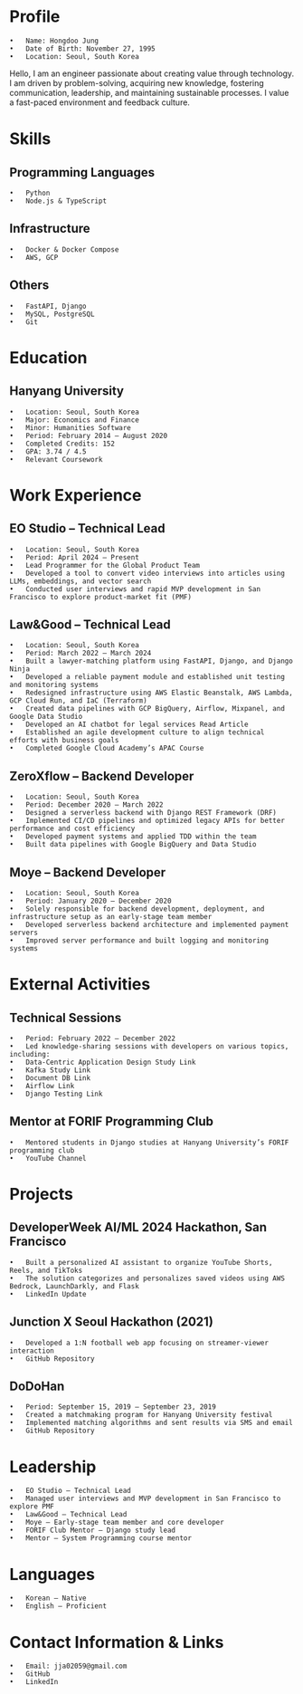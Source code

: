 # Profile
	•	Name: Hongdoo Jung
	•	Date of Birth: November 27, 1995
	•	Location: Seoul, South Korea

Hello, I am an engineer passionate about creating value through technology. I am driven by problem-solving, acquiring new knowledge, fostering communication, leadership, and maintaining sustainable processes. I value a fast-paced environment and feedback culture.

# Skills
## Programming Languages
	•	Python
	•	Node.js & TypeScript

## Infrastructure
	•	Docker & Docker Compose
	•	AWS, GCP

## Others
	•	FastAPI, Django
	•	MySQL, PostgreSQL
	•	Git

# Education
## Hanyang University
	•	Location: Seoul, South Korea
	•	Major: Economics and Finance
	•	Minor: Humanities Software
	•	Period: February 2014 – August 2020
	•	Completed Credits: 152
	•	GPA: 3.74 / 4.5
	•	Relevant Coursework

# Work Experience
## EO Studio – Technical Lead
	•	Location: Seoul, South Korea
	•	Period: April 2024 – Present
	•	Lead Programmer for the Global Product Team
	•	Developed a tool to convert video interviews into articles using LLMs, embeddings, and vector search
	•	Conducted user interviews and rapid MVP development in San Francisco to explore product-market fit (PMF)

## Law&Good – Technical Lead
	•	Location: Seoul, South Korea
	•	Period: March 2022 – March 2024
	•	Built a lawyer-matching platform using FastAPI, Django, and Django Ninja
	•	Developed a reliable payment module and established unit testing and monitoring systems
	•	Redesigned infrastructure using AWS Elastic Beanstalk, AWS Lambda, GCP Cloud Run, and IaC (Terraform)
	•	Created data pipelines with GCP BigQuery, Airflow, Mixpanel, and Google Data Studio
	•	Developed an AI chatbot for legal services Read Article
	•	Established an agile development culture to align technical efforts with business goals
	•	Completed Google Cloud Academy’s APAC Course

## ZeroXflow – Backend Developer
	•	Location: Seoul, South Korea
	•	Period: December 2020 – March 2022
	•	Designed a serverless backend with Django REST Framework (DRF)
	•	Implemented CI/CD pipelines and optimized legacy APIs for better performance and cost efficiency
	•	Developed payment systems and applied TDD within the team
	•	Built data pipelines with Google BigQuery and Data Studio

## Moye – Backend Developer
	•	Location: Seoul, South Korea
	•	Period: January 2020 – December 2020
	•	Solely responsible for backend development, deployment, and infrastructure setup as an early-stage team member
	•	Developed serverless backend architecture and implemented payment servers
	•	Improved server performance and built logging and monitoring systems

# External Activities
## Technical Sessions
	•	Period: February 2022 – December 2022
	•	Led knowledge-sharing sessions with developers on various topics, including:
	•	Data-Centric Application Design Study Link
	•	Kafka Study Link
	•	Document DB Link
	•	Airflow Link
	•	Django Testing Link

## Mentor at FORIF Programming Club
	•	Mentored students in Django studies at Hanyang University’s FORIF programming club
	•	YouTube Channel

# Projects
## DeveloperWeek AI/ML 2024 Hackathon, San Francisco
	•	Built a personalized AI assistant to organize YouTube Shorts, Reels, and TikToks
	•	The solution categorizes and personalizes saved videos using AWS Bedrock, LaunchDarkly, and Flask
	•	LinkedIn Update

## Junction X Seoul Hackathon (2021)
	•	Developed a 1:N football web app focusing on streamer-viewer interaction
	•	GitHub Repository

## DoDoHan
	•	Period: September 15, 2019 – September 23, 2019
	•	Created a matchmaking program for Hanyang University festival
	•	Implemented matching algorithms and sent results via SMS and email
	•	GitHub Repository

# Leadership

	•	EO Studio – Technical Lead
	•	Managed user interviews and MVP development in San Francisco to explore PMF
	•	Law&Good – Technical Lead
	•	Moye – Early-stage team member and core developer
	•	FORIF Club Mentor – Django study lead
	•	Mentor – System Programming course mentor

# Languages

	•	Korean – Native
	•	English – Proficient

# Contact Information & Links

	•	Email: jja02059@gmail.com
	•	GitHub
	•	LinkedIn
